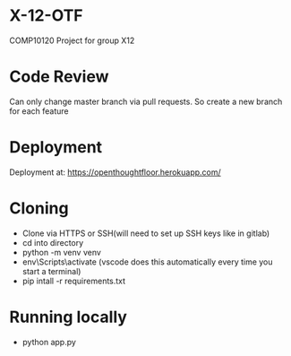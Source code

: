 # X-12-OTF
COMP10120 Project for group X12
# Code Review
Can only change master branch via pull requests. So create a new branch for each feature
# Deployment
Deployment at: https://openthoughtfloor.herokuapp.com/

# Cloning
- Clone via HTTPS or SSH(will need to set up SSH keys like in gitlab)
- cd into directory
- python -m venv venv
- env\Scripts\activate (vscode does this automatically every time you start a terminal)
- pip intall -r requirements.txt

# Running locally
- python app.py